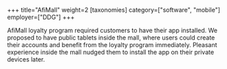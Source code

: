 +++
title="AfiMall"
weight=2
[taxonomies]
category=["software", "mobile"]
employer=["DDG"]
+++

AfiMall loyalty program required customers to have their app installed. We proposed to have public tablets inside the mall, where users could create their accounts and benefit from the loyalty program immediately. Pleasant experience inside the mall nudged them to install the app on their private devices later.
